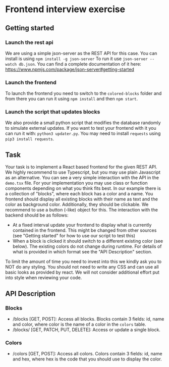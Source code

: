 # Frontend interview exercise
## Getting started

### Launch the rest api
We are using a simple json-server as the REST API for this case. You can install is using `npm install -g json-server`
To run it use `json-server --watch db.json`.
You can find a complete documentation of it here: https://www.npmjs.com/package/json-server#getting-started

### Launch the frontend
To launch the frontend you need to switch to the `colored-blocks` folder and from there you can run it using `npm install` and then `npm start`.

### Launch the script that updates blocks
We also provide a small python script that modifies the database randomly to simulate external updates. If you want to test your frontend with it you can run it with: `python3 updater.py`. You may need to install `requests` using `pip3 install requests`.


## Task
Your task is to implement a React based frontend for the given REST API. We highly recommend to use Typescript, but you may use plain Javascript as an alternative. You can see a very simple interaction with the API in the `demo.tsx` file.
For your implementation you may use class or function components depending on what you think fits best.
In our example there is a collection of "blocks", where each block has a color and a name. You frontend should display all existing blocks with their name as text and the color as background color. Additionally, they should be clickable. We recommend to use a button (-like) object for this. The interaction with the backend should be as follows:
* At a fixed interval update your frontend to display what is currently contained in the frontend. This might be changed from other sources (see "Getting started" for how to use our script to test this)
* When a block is clicked it should switch to a different existing color (see below). The existing colors do not change during runtime.
For details of what is provided in which format see the "API Description" section.

To limit the amount of time you need to invest into this we kindly ask you to NOT do any styling.
You should not need to write any CSS and can use all basic looks as provided by react.
We will not consider additional effort put into style when reviewing your code.



## API Description
### Blocks
* /blocks [GET, POST]: Access all blocks. Blocks contain 3 fields: id, name and color, where color is the name of a color in the `colors` table. 
* /blocks/<id> [GET, PATCH, PUT, DELETE]: Access or update a single block.

### Colors
* /colors [GET, POST]: Access all colors. Colors contain 3 fields: id, name and hex, where hex is the code that you should use to display the color.

